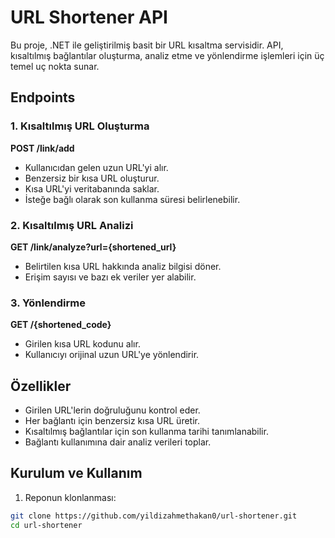 # URL Shortener API

Bu proje, .NET ile geliştirilmiş basit bir URL kısaltma servisidir. API, kısaltılmış bağlantılar oluşturma, analiz etme ve yönlendirme işlemleri için üç temel uç nokta sunar.

## Endpoints

### 1. Kısaltılmış URL Oluşturma  
**POST /link/add**  
- Kullanıcıdan gelen uzun URL'yi alır.  
- Benzersiz bir kısa URL oluşturur.  
- Kısa URL'yi veritabanında saklar.  
- İsteğe bağlı olarak son kullanma süresi belirlenebilir.

### 2. Kısaltılmış URL Analizi  
**GET /link/analyze?url={shortened_url}**  
- Belirtilen kısa URL hakkında analiz bilgisi döner.  
- Erişim sayısı ve bazı ek veriler yer alabilir.

### 3. Yönlendirme  
**GET /{shortened_code}**  
- Girilen kısa URL kodunu alır.  
- Kullanıcıyı orijinal uzun URL'ye yönlendirir.

## Özellikler

- Girilen URL'lerin doğruluğunu kontrol eder.  
- Her bağlantı için benzersiz kısa URL üretir.  
- Kısaltılmış bağlantılar için son kullanma tarihi tanımlanabilir.  
- Bağlantı kullanımına dair analiz verileri toplar.

## Kurulum ve Kullanım

1. Reponun klonlanması:
```bash
git clone https://github.com/yildizahmethakan0/url-shortener.git
cd url-shortener

